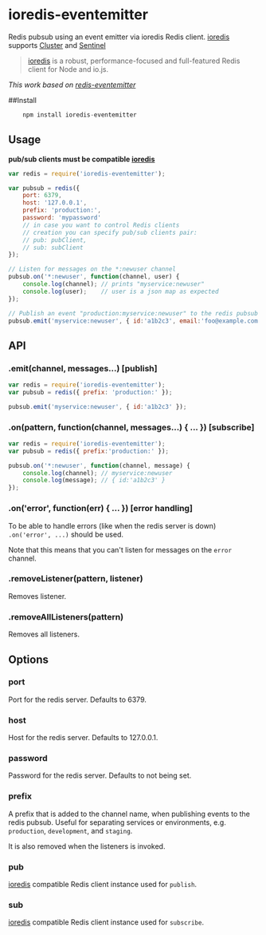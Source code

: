 # ioredis-eventemitter
Redis pubsub using an event emitter via ioredis Redis client. 
[ioredis](https://github.com/luin/ioredis) supports [Cluster](http://redis.io/topics/cluster-tutorial) and [Sentinel](http://redis.io/topics/sentinel)

> [ioredis](https://github.com/luin/ioredis) is a robust, performance-focused and full-featured Redis client for Node and io.js.  

_This work based on [redis-eventemitter](https://github.com/freeall/redis-eventemitter)_

##Install  
```js
	npm install ioredis-eventemitter
```

## Usage

**pub/sub clients must be compatible [ioredis](https://github.com/luin/ioredis)**

```js
var redis = require('ioredis-eventemitter');

var pubsub = redis({
	port: 6379,
	host: '127.0.0.1',
	prefix: 'production:',
	password: 'mypassword'
	// in case you want to control Redis clients
	// creation you can specify pub/sub clients pair:
	// pub: pubClient,
	// sub: subClient
});

// Listen for messages on the *:newuser channel
pubsub.on('*:newuser', function(channel, user) {
	console.log(channel); // prints "myservice:newuser"
	console.log(user);    // user is a json map as expected
});

// Publish an event "production:myservice:newuser" to the redis pubsub
pubsub.emit('myservice:newuser', { id:'a1b2c3', email:'foo@example.com' });
```

## API

### .emit(channel, messages...) [publish]

``` js
var redis = require('ioredis-eventemitter');
var pubsub = redis({ prefix: 'production:' });

pubsub.emit('myservice:newuser', { id:'a1b2c3' });
```

### .on(pattern, function(channel, messages...) { ... }) [subscribe]

``` js
var redis = require('ioredis-eventemitter');
var pubsub = redis({ prefix:'production:' });

pubsub.on('*:newuser', function(channel, message) {
	console.log(channel); // myservice:newuser
	console.log(message); // { id:'a1b2c3' }
});
```

### .on('error', function(err) { ... }) [error handling]

To be able to handle errors (like when the redis server is down) `.on('error', ...)` should be used.

Note that this means that you can't listen for messages on the `error` channel.

### .removeListener(pattern, listener)

Removes listener.

### .removeAllListeners(pattern)

Removes all listeners.

## Options

### port

Port for the redis server. Defaults to 6379.

### host

Host for the redis server. Defaults to 127.0.0.1.

### password

Password for the redis server. Defaults to not being set.

### prefix

A prefix that is added to the channel name, when publishing events to the redis pubsub. Useful for separating services or environments, e.g. `production`, `development`, and `staging`.

It is also removed when the listeners is invoked.

### pub

[ioredis](https://github.com/luin/ioredis) compatible Redis client instance used for `publish`.

### sub

[ioredis](https://github.com/luin/ioredis) compatible Redis client instance used for `subscribe`.
